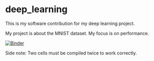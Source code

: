 # deep_learning

This is my software contribution for my deep learning project.

My project is about the MNIST dataset. My focus is on performance.

[![Binder](https://mybinder.org/badge_logo.svg)](https://mybinder.org/v2/gh/mkuppel/deep_learning/main?labpath=software_contribution.ipynb)

Side note: Two cells must be compiled twice to work correctly.
